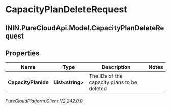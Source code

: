 # CapacityPlanDeleteRequest

## ININ.PureCloudApi.Model.CapacityPlanDeleteRequest

## Properties

|Name | Type | Description | Notes|
|------------ | ------------- | ------------- | -------------|
| **CapacityPlanIds** | **List&lt;string&gt;** | The IDs of the capacity plans to be deleted | |



_PureCloudPlatform.Client.V2 242.0.0_
